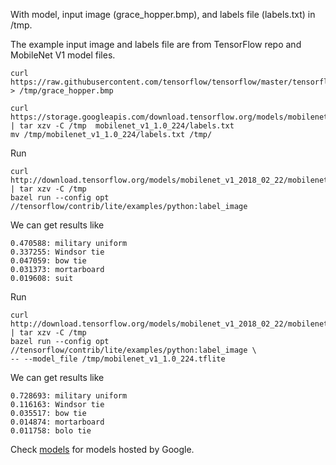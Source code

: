 
With model, input image (grace_hopper.bmp), and labels file (labels.txt)
in /tmp.

The example input image and labels file are from TensorFlow repo and
MobileNet V1 model files.

```
curl https://raw.githubusercontent.com/tensorflow/tensorflow/master/tensorflow/contrib/lite/examples/label_image/testdata/grace_hopper.bmp > /tmp/grace_hopper.bmp

curl  https://storage.googleapis.com/download.tensorflow.org/models/mobilenet_v1_1.0_224_frozen.tgz  | tar xzv -C /tmp  mobilenet_v1_1.0_224/labels.txt
mv /tmp/mobilenet_v1_1.0_224/labels.txt /tmp/

```

Run

```
curl http://download.tensorflow.org/models/mobilenet_v1_2018_02_22/mobilenet_v1_1.0_224_quant.tgz | tar xzv -C /tmp
bazel run --config opt //tensorflow/contrib/lite/examples/python:label_image
```

We can get results like

```
0.470588: military uniform
0.337255: Windsor tie
0.047059: bow tie
0.031373: mortarboard
0.019608: suit
```

Run

```
curl http://download.tensorflow.org/models/mobilenet_v1_2018_02_22/mobilenet_v1_1.0_224.tgz | tar xzv -C /tmp
bazel run --config opt //tensorflow/contrib/lite/examples/python:label_image \
-- --model_file /tmp/mobilenet_v1_1.0_224.tflite
```

We can get results like
```
0.728693: military uniform
0.116163: Windsor tie
0.035517: bow tie
0.014874: mortarboard
0.011758: bolo tie
```

Check [models](../../g3doc/models.md) for models hosted by Google.

